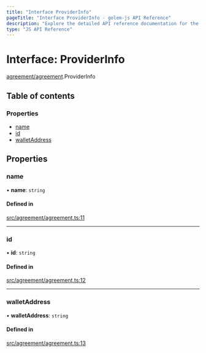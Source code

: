 ```yaml
---
title: "Interface ProviderInfo"
pageTitle: "Interface ProviderInfo - golem-js API Reference"
description: "Explore the detailed API reference documentation for the Interface ProviderInfo within the golem-js SDK for the Golem Network."
type: "JS API Reference"
---
```

# Interface: ProviderInfo

[agreement/agreement](../modules/agreement_agreement).ProviderInfo

## Table of contents

### Properties

- [name](agreement_agreement.ProviderInfo#name)
- [id](agreement_agreement.ProviderInfo#id)
- [walletAddress](agreement_agreement.ProviderInfo#walletaddress)

## Properties

### name

• **name**: `string`

#### Defined in

[src/agreement/agreement.ts:11](https://github.com/golemfactory/golem-js/blob/22da85c/src/agreement/agreement.ts#L11)

___

### id

• **id**: `string`

#### Defined in

[src/agreement/agreement.ts:12](https://github.com/golemfactory/golem-js/blob/22da85c/src/agreement/agreement.ts#L12)

___

### walletAddress

• **walletAddress**: `string`

#### Defined in

[src/agreement/agreement.ts:13](https://github.com/golemfactory/golem-js/blob/22da85c/src/agreement/agreement.ts#L13)
